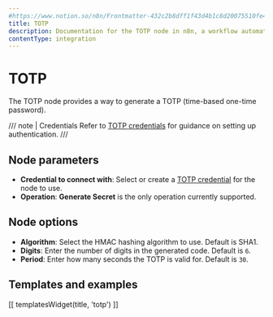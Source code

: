 ```yaml
---
#https://www.notion.so/n8n/Frontmatter-432c2b8dff1f43d4b1c8d20075510fe4
title: TOTP
description: Documentation for the TOTP node in n8n, a workflow automation platform. Includes guidance on usage, and links to examples.
contentType: integration
---
```


# TOTP

The TOTP node provides a way to generate a TOTP (time-based one-time password).

/// note | Credentials
Refer to [TOTP credentials](/integrations/builtin/credentials/totp/) for guidance on setting up authentication. 
///

## Node parameters

* **Credential to connect with**: Select or create a [TOTP credential](/integrations/builtin/credentials/totp/) for the node to use.
* **Operation**: **Generate Secret** is the only operation currently supported.

## Node options

* **Algorithm**: Select the HMAC hashing algorithm to use. Default is SHA1.
* **Digits**: Enter the number of digits in the generated code. Default is `6`.
* **Period**: Enter how many seconds the TOTP is valid for. Default is `30`.

## Templates and examples

<!-- see https://www.notion.so/n8n/Pull-in-templates-for-the-integrations-pages-37c716837b804d30a33b47475f6e3780 -->
[[ templatesWidget(title, 'totp') ]]
